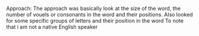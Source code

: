 Approach:
The approach was basically look at the size of the word, the number of vouels or consonants in the word and their positions.
Also looked for some specific groups of letters and their position in the word 
To note that i am not a native English speaker
